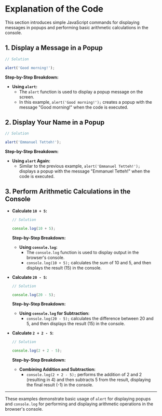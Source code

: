 
# Explanation of the Code

This section introduces simple JavaScript commands for displaying messages in popups and performing basic arithmetic calculations in the console.

## 1. Display a Message in a Popup

```javascript
// Solution

alert('Good morning!');
```

**Step-by-Step Breakdown:**

- **Using `alert`:**
  - The `alert` function is used to display a popup message on the screen.
  - In this example, `alert('Good morning!');` creates a popup with the message "Good morning!" when the code is executed.

## 2. Display Your Name in a Popup  

```javascript
// Solution

alert('Emmanuel Tetteh!');
```

**Step-by-Step Breakdown:**

- **Using `alert` Again:**
  - Similar to the previous example, `alert('Emmanuel Tetteh!');` displays a popup with the message "Emmanuel Tetteh!" when the code is executed.

## 3. Perform Arithmetic Calculations in the Console

- **Calculate `10 + 5`:**

  ```javascript
  // Solution

  console.log(10 + 5);
  ```

  **Step-by-Step Breakdown:**

  - **Using `console.log`:**
    - The `console.log` function is used to display output in the browser's console.
    - `console.log(10 + 5);` calculates the sum of 10 and 5, and then displays the result (15) in the console.

- **Calculate `20 - 5`:**

  ```javascript
  // Solution

  console.log(20 - 5);
  ```

  **Step-by-Step Breakdown:**

  - **Using `console.log` for Subtraction:**
    - `console.log(20 - 5);` calculates the difference between 20 and 5, and then displays the result (15) in the console.

- **Calculate `2 + 2 - 5`:**

  ```javascript
  // Solution

  console.log(2 + 2 - 5);
  ```

  **Step-by-Step Breakdown:**

  - **Combining Addition and Subtraction:**
    - `console.log(2 + 2 - 5);` performs the addition of 2 and 2 (resulting in 4) and then subtracts 5 from the result, displaying the final result (-1) in the console.

---

These examples demonstrate basic usage of `alert` for displaying popups and `console.log` for performing and displaying arithmetic operations in the browser's console.
